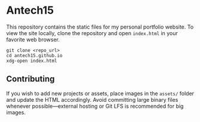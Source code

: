 # Antech15

This repository contains the static files for my personal portfolio website. To
view the site locally, clone the repository and open `index.html` in your
favorite web browser.

```
git clone <repo_url>
cd antech15.github.io
xdg-open index.html
```

## Contributing

If you wish to add new projects or assets, place images in the `assets/` folder
and update the HTML accordingly. Avoid committing large binary files whenever
possible—external hosting or Git LFS is recommended for big images.
 